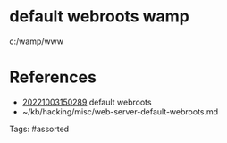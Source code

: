 # default webroots wamp
c:/wamp/www

# References
- [20221003150289](/zet/20221003150289/) default webroots
- ~/kb/hacking/misc/web-server-default-webroots.md

Tags:
    #assorted

